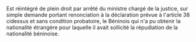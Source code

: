 Est réintégré de plein droit par arrêté du ministre chargé de la justice, sur simple demande portant renonciation à la déclaration prévue à l'article 38 cidessus et sans condition probatoire, le Béninois qui n'a pu obtenir la nationalité étrangère pour laquelle il avait sollicité la répudiation de la nationalité béninoise.